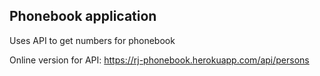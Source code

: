 ## Phonebook application

Uses API to get numbers for phonebook

Online version for API: https://rj-phonebook.herokuapp.com/api/persons
